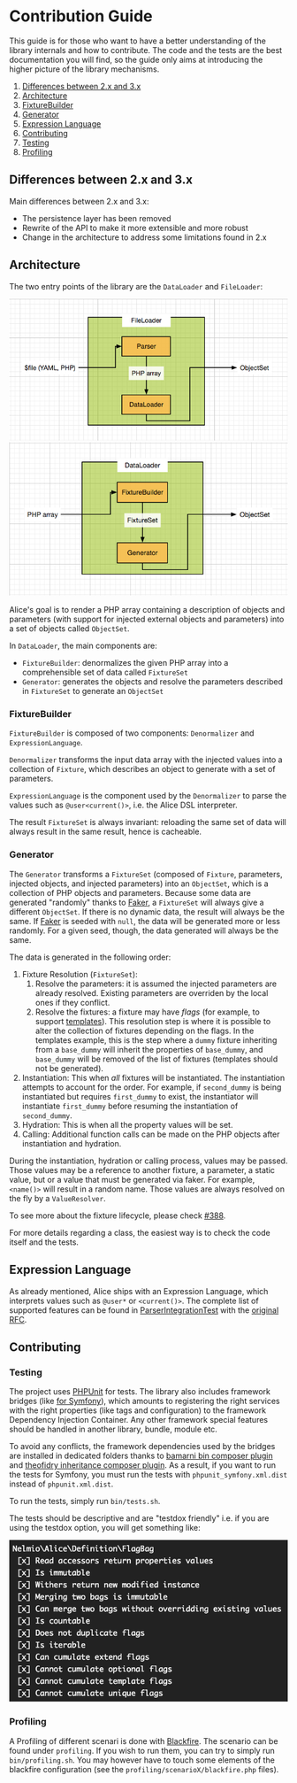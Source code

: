 # Contribution Guide

This guide is for those who want to have a better understanding of the library internals and how to contribute.
The code and the tests are the best documentation you will find, so the guide only aims at introducing the higher
picture of the library mechanisms.

1. [Differences between 2.x and 3.x](#differences-between-2x-and-3x)
1. [Architecture](#architecture)
  1. [FixtureBuilder](#fixturebuilder)
  1. [Generator](#generator)
1. [Expression Language](#expression-language)
1. [Contributing](#contributing)
  1. [Testing](#testing)
  1. [Profiling](#profiling)


## Differences between 2.x and 3.x

Main differences between 2.x and 3.x:

- The persistence layer has been removed
- Rewrite of the API to make it more extensible and more robust
- Change in the architecture to address some limitations found in 2.x


## Architecture

The two entry points of the library are the `DataLoader` and `FileLoader`:

![FileLoader](doc/img/FileLoader.png)
![DataLoader](doc/img/DataLoader.png)

Alice's goal is to render a PHP array containing a description of objects and parameters (with support for injected external objects
and parameters) into a set of objects called `ObjectSet`.

In `DataLoader`, the main components are:

- `FixtureBuilder`: denormalizes the given PHP array into a comprehensible set of data called `FixtureSet`
- `Generator`: generates the objects and resolve the parameters described in `FixtureSet` to generate an `ObjectSet`


### FixtureBuilder

`FixtureBuilder` is composed of two components: `Denormalizer` and `ExpressionLanguage`.

`Denormalizer` transforms the input data array with the injected values into a collection of `Fixture`, which describes an object to
generate with a set of parameters.

`ExpressionLanguage` is the component used by the `Denormalizer` to parse the values such as `@user<current()>`, i.e.
the Alice DSL interpreter.

The result `FixtureSet` is always invariant: reloading the same set of data will always result in the same result, hence
is cacheable.


### Generator

The `Generator` transforms a `FixtureSet` (composed of `Fixture`, parameters, injected objects, and
injected parameters) into an `ObjectSet`, which is a collection of PHP objects and parameters. Because some data are
generated "randomly" thanks to [Faker][1], a `FixtureSet` will always give a different
`ObjectSet`. If there is no dynamic data, the result will always be the same. If [Faker][1] is seeded
with `null`, the data will be generated more or less randomly. For a given seed, though,
the data generated will always be the same.

The data is generated in the following order:

1. Fixture Resolution (`FixtureSet`):
    1. Resolve the parameters: it is assumed the injected parameters are already resolved. Existing parameters are
    overriden by the local ones if they conflict.
    2. Resolve the fixtures: a fixture may have *flags* (for example, to support
    [templates](https://github.com/nelmio/alice/blob/master/doc/fixtures-refactoring.md#fixture-inheritance)).
    This resolution step is where it is possible to alter the collection of fixtures depending on the flags. In the
    templates example, this is the step where a `dummy` fixture inheriting from a `base_dummy` will
    inherit the properties of `base_dummy`, and `base_dummy` will be removed of the list of fixtures
    (templates should not be generated).
1. Instantiation: This when *all* fixtures will be instantiated. The
instantiation attempts to account for the order. For example, if `second_dummy` is being instantiated but
requires `first_dummy` to exist, the
instantiator will instantiate `first_dummy` before resuming the instantiation of `second_dummy`.
1. Hydration: This is when all the property values will be set.
1. Calling: Additional function calls can be made on the PHP objects after instantiation and hydration.

During the instantiation, hydration or calling process, values may be passed. Those values may be a reference to another
fixture, a parameter, a static value, but or a value that must be generated via faker. For example,
`<name()>` will result in a random name. Those values are always resolved on the fly by a `ValueResolver`.

To see more about the fixture lifecycle, please check [#388](https://github.com/nelmio/alice/issues/388).

For more details regarding a class, the easiest way is to check the code itself and the tests.

## Expression Language

As already mentioned, Alice ships with an Expression Language, which interprets values such as `@user*` or
`<current()>`. The complete list of supported features can be found in [ParserIntegrationTest](tests/FixtureBuilder/ExpressionLanguage/Parser/ParserIntegrationTest.php)
with the [original RFC](https://github.com/nelmio/alice/issues/377).



## Contributing

### Testing

The project uses [PHPUnit][2] for tests. The library also includes framework bridges (like
[for Symfony](https://github.com/nelmio/alice/tree/master/src/Bridge/Symfony)), which amounts to registering the right
services with the right properties (like tags and configuration) to the framework Dependency Injection Container. Any
other framework special features should be handled in another library, bundle, module etc.

To avoid any conflicts, the framework dependencies used by the bridges are installed in dedicated folders thanks to
[bamarni bin composer plugin][3] and [theofidry inheritance composer plugin][4]. As a result, if you want to run the
tests for Symfony, you must run the tests with `phpunit_symfony.xml.dist` instead of `phpunit.xml.dist`.

To run the tests, simply run `bin/tests.sh`.

The tests should be descriptive and are "testdox friendly" i.e. if you are using the testdox
option, you will get something like:

![Testdox](doc/img/testdox.png)


### Profiling

A Profiling of different scenari is done with [Blackfire][5]. The scenario can be found under `profiling`. If you wish
to run them, you can try to simply run `bin/profiling.sh`. You may however have to touch some elements of the
blackfire configuration (see the `profiling/scenarioX/blackfire.php` files).


[1]: https://github.com/fzaninotto/Faker
[2]: https://github.com/sebastianbergmann/phpunit
[3]: https://github.com/bamarni/composer-bin-plugin
[4]: https://github.com/theofidry/composer-inheritance-plugin
[5]: https://blackfire.io/dashboard/mine/profiles
